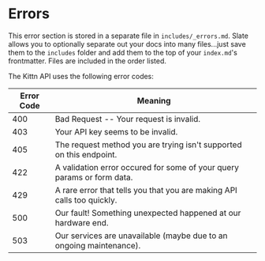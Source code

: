# Errors

<aside class="notice">
This error section is stored in a separate file in <code>includes/_errors.md</code>. Slate allows you to optionally separate out your docs into many files...just save them to the <code>includes</code> folder and add them to the top of your <code>index.md</code>'s frontmatter. Files are included in the order listed.
</aside>

The Kittn API uses the following error codes:


Error Code | Meaning
---------- | -------
400 | Bad Request -- Your request is invalid.
403 | Your API key seems to be invalid.
405 | The request method you are trying isn't supported on this endpoint.
422 | A validation error occured for some of your query params or form data.
429 | A rare error that tells you that you are making API calls too quickly.
500 | Our fault! Something unexpected happened at our hardware end.
503 | Our services are unavailable (maybe due to an ongoing maintenance).